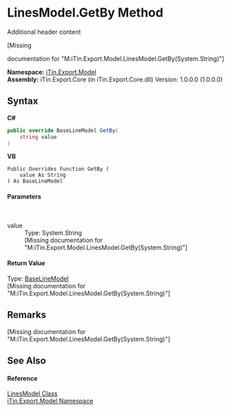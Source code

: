 # LinesModel.GetBy Method 
Additional header content 

\[Missing <summary> documentation for "M:iTin.Export.Model.LinesModel.GetBy(System.String)"\]

**Namespace:**&nbsp;<a href="N_iTin_Export_Model">iTin.Export.Model</a><br />**Assembly:**&nbsp;iTin.Export.Core (in iTin.Export.Core.dll) Version: 1.0.0.0 (1.0.0.0)

## Syntax

**C#**<br />
``` C#
public override BaseLineModel GetBy(
	string value
)
```

**VB**<br />
``` VB
Public Overrides Function GetBy ( 
	value As String
) As BaseLineModel
```


#### Parameters
&nbsp;<dl><dt>value</dt><dd>Type: System.String<br />\[Missing <param name="value"/> documentation for "M:iTin.Export.Model.LinesModel.GetBy(System.String)"\]</dd></dl>

#### Return Value
Type: <a href="T_iTin_Export_Model_BaseLineModel">BaseLineModel</a><br />\[Missing <returns> documentation for "M:iTin.Export.Model.LinesModel.GetBy(System.String)"\]

## Remarks
\[Missing <remarks> documentation for "M:iTin.Export.Model.LinesModel.GetBy(System.String)"\]

## See Also


#### Reference
<a href="T_iTin_Export_Model_LinesModel">LinesModel Class</a><br /><a href="N_iTin_Export_Model">iTin.Export.Model Namespace</a><br />